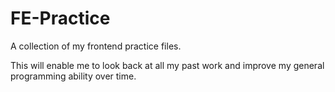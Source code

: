 # FE-Practice

A collection of my frontend practice files. 

This will enable me to look back at all my past work and improve my general programming ability over time.
